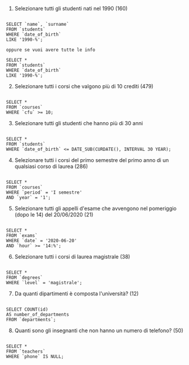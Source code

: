 1. Selezionare tutti gli studenti nati nel 1990 (160)

```MYSQL

SELECT `name`, `surname`
FROM `students`
WHERE `date_of_birth`
LIKE '1990-%';

oppure se vuoi avere tutte le info

SELECT *
FROM `students`
WHERE `date_of_birth`
LIKE '1990-%';

```

2. Selezionare tutti i corsi che valgono più di 10 crediti (479)

```MYSQL

SELECT *
FROM `courses`
WHERE `cfu` >= 10;

```

3. Selezionare tutti gli studenti che hanno più di 30 anni

```MYSQL

SELECT *
FROM `students`
WHERE `date_of_birth` <= DATE_SUB(CURDATE(), INTERVAL 30 YEAR);

```

4. Selezionare tutti i corsi del primo semestre del primo anno di un qualsiasi corso di laurea (286)

```MYSQL

SELECT *
FROM `courses`
WHERE `period` = 'I semestre'
AND `year` = '1';

```

5. Selezionare tutti gli appelli d'esame che avvengono nel pomeriggio (dopo le 14) del 20/06/2020 (21)

```MYSQL

SELECT *
FROM `exams`
WHERE `date` = '2020-06-20'
AND `hour` >= '14:%';

```

6. Selezionare tutti i corsi di laurea magistrale (38)

```MYSQL

SELECT *
FROM `degrees`
WHERE `level` = 'magistrale';

```

7. Da quanti dipartimenti è composta l'università? (12)

```MYSQL

SELECT COUNT(id)
AS number_of_departments
FROM `departments`;

```

8. Quanti sono gli insegnanti che non hanno un numero di telefono? (50)

```MYSQL

SELECT *
FROM `teachers`
WHERE `phone` IS NULL;
```
